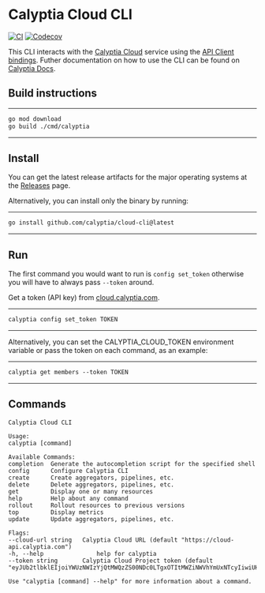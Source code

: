 
# Calyptia Cloud CLI

[![CI](https://github.com/calyptia/cloud-cli/actions/workflows/ci.yml/badge.svg)](https://github.com/calyptia/cloud-cli/actions/workflows/ci.yml)
[![Codecov](https://codecov.io/gh/calyptia/cloud-cli/branch/main/graph/badge.svg?token=TY36W7B87A)](https://codecov.io/gh/calyptia/cloud-cli)

This CLI interacts with the [Calyptia Cloud](https://cloud.calyptia.com) service using the [API Client bindings](https://github.com/calyptia/api).
Futher documentation on how to use the CLI can be found on [Calyptia Docs](https://docs.calyptia.com).

## Build instructions

---

```markdown
go mod download
go build ./cmd/calyptia
```

---

## Install

You can get the latest release artifacts for the major operating systems at the [Releases](https://github.com/calyptia/cloud-cli/releases) page.

Alternatively, you can install only the binary by running:

---

```markdown
go install github.com/calyptia/cloud-cli@latest
```

---

## Run

The first command you would want to run is `config set_token` otherwise
you will have to always pass `--token` around.

Get a token (API key) from [cloud.calyptia.com](https://cloud.calyptia.com).

---

```markdown
calyptia config set_token TOKEN
```

---

Alternatively, you can set the CALYPTIA_CLOUD_TOKEN environment variable or
pass the token on each command, as an example:

---

```markdown
calyptia get members --token TOKEN
```

---

## Commands

```shell
Calyptia Cloud CLI

Usage:
calyptia [command]

Available Commands:
completion  Generate the autocompletion script for the specified shell
config      Configure Calyptia CLI
create      Create aggregators, pipelines, etc.
delete      Delete aggregators, pipelines, etc.
get         Display one or many resources
help        Help about any command
rollout     Rollout resources to previous versions
top         Display metrics
update      Update aggregators, pipelines, etc.

Flags:
--cloud-url string   Calyptia Cloud URL (default "https://cloud-api.calyptia.com")
-h, --help               help for calyptia
--token string       Calyptia Cloud Project token (default "eyJUb2tlbklEIjoiYWUzNWIzYjQtMWQzZS00NDc0LTgxOTItMWZiNWVhYmUxNTcyIiwiUHJvamVjdElEIjoiM2FlZTlhMmMtMDQwNi00NDkxLTgzNmMtMzYxZjk1ZmU2MTMzIn0.zHxzlUAKo8nl6s4_yyN17HjYNWOfBnlenv2niXywzYh98VJofKtHr3pnEizjO6U2")

Use "calyptia [command] --help" for more information about a command.

```
